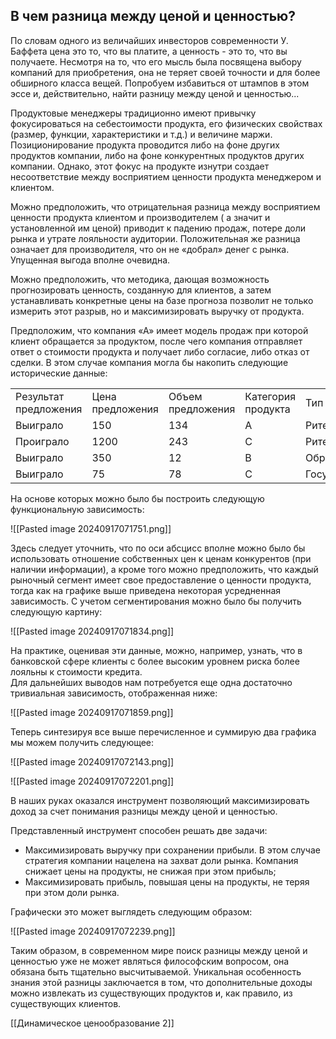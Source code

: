 ## В чем разница между ценой и ценностью?

По словам одного из величайших инвесторов современности У. Баффета цена это то, что вы платите, а ценность - это то, что вы получаете. Несмотря на то, что его мысль была посвящена выбору компаний для приобретения, она не теряет своей точности и для более обширного класса вещей. Попробуем избавиться от штампов в этом эссе и, действительно, найти разницу между ценой и ценностью...

Продуктовые менеджеры традиционно имеют привычку фокусироваться на себестоимости продукта, его физических свойствах (размер, функции, характеристики и т.д.) и величине маржи. Позиционирование продукта проводится либо на фоне других продуктов компании, либо на фоне конкурентных продуктов других компании. Однако, этот фокус на продукте изнутри создает несоответствие между восприятием ценности продукта менеджером и клиентом.

Можно предположить, что отрицательная разница между восприятием ценности продукта клиентом и производителем ( а значит и установленной им ценой) приводит к падению продаж, потере доли рынка и утрате лояльности аудитории. Положительная же разница означает для производителя, что он не «добрал» денег с рынка. Упущенная выгода вполне очевидна.

Можно предположить, что методика, дающая возможность прогнозировать ценность, созданную для клиентов, а затем устанавливать конкретные цены на базе прогноза позволит не только измерить этот разрыв, но и максимизировать выручку от продукта.

Предположим, что компания «А» имеет модель продаж при которой клиент обращается за продуктом, после чего компания отправляет ответ о стоимости продукта и получает либо согласие, либо отказ от сделки. В этом случае компания могла бы накопить следующие исторические данные:

|   |   |   |   |   |
|---|---|---|---|---|
|Результат предложения|Цена предложения|Объем предложения|Категория продукта|Тип клиента|
|Выиграло|150|134|A|Ритейл|
|Проиграло|1200|243|C|Ритейл|
|Выиграло|350|12|B|Образование|
|Выиграло|75|78|C|Государство|

На основе которых можно было бы построить следующую функциональную зависимость:

![[Pasted image 20240917071751.png]]

Здесь следует уточнить, что по оси абсцисс вполне можно было бы использовать отношение собственных цен к ценам конкурентов (при наличии информации), а кроме того можно предположить, что каждый рыночный сегмент имеет свое предоставление о ценности продукта, тогда как на графике выше приведена некоторая усредненная зависимость. С учетом сегментирования можно было бы получить следующую картину:

![[Pasted image 20240917071834.png]]


На практике, оценивая эти данные, можно, например, узнать, что в банковской сфере клиенты с более высоким уровнем риска более лояльны к стоимости кредита.  
Для дальнейших выводов нам потребуется еще одна достаточно тривиальная зависимость, отображенная ниже:

![[Pasted image 20240917071859.png]]



Теперь синтезируя все выше перечисленное  и суммирую два графика мы можем получить следующее:

![[Pasted image 20240917072143.png]]

![[Pasted image 20240917072201.png]]


В наших руках оказался инструмент позволяющий максимизировать доход за счет понимания разницы между ценой и ценностью.

Представленный инструмент способен решать две задачи:  
* Максимизировать выручку при сохранении прибыли. В этом случае стратегия компании нацелена на захват доли рынка. Компания снижает цены на продукты, не снижая при этом прибыль;  
* Максимизировать прибыль, повышая цены на продукты, не теряя при этом доли рынка.

Графически это может выглядеть следующим образом:

![[Pasted image 20240917072239.png]]

Таким образом, в современном мире поиск разницы между ценой и ценностью уже не может являться философским вопросом, она обязана быть тщательно высчитываемой. Уникальная особенность знания этой разницы заключается в том, что дополнительные доходы можно извлекать из существующих продуктов и, как правило, из существующих клиентов.

[[Динамическое ценообразование 2]]



